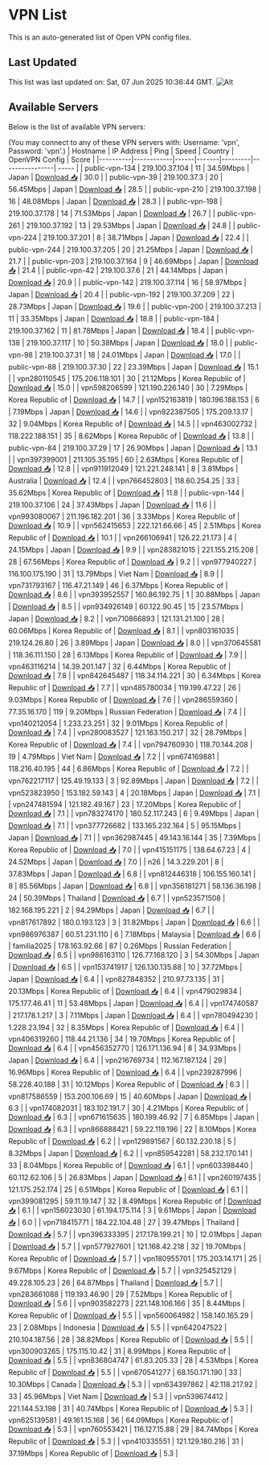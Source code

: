 # VPN List

This is an auto-generated list of Open VPN config files.

## Last Updated

This list was last updated on: Sat, 07 Jun 2025 10:36:44 GMT.
![Alt](https://repobeats.axiom.co/api/embed/186b98318ef1479477931607c1ad7d823f12451f.svg "Repobeats analytics image")

## Available Servers

Below is the list of available VPN servers:

(You may connect to any of these VPN servers with: Username: 'vpn', Password: 'vpn'.)
| Hostname | IP Address | Ping | Speed | Country | OpenVPN Config | Score |
|----------|------------|------|-------|---------|----------------| ----- |
| public-vpn-134 | 219.100.37.104 | 11 | 34.59Mbps | Japan | [Download 📥](./configs/server_0_JP.ovpn) | 30.0 |
| public-vpn-39 | 219.100.37.3 | 20 | 56.45Mbps | Japan | [Download 📥](./configs/server_1_JP.ovpn) | 28.5 |
| public-vpn-210 | 219.100.37.198 | 16 | 48.08Mbps | Japan | [Download 📥](./configs/server_2_JP.ovpn) | 28.3 |
| public-vpn-198 | 219.100.37.178 | 14 | 71.53Mbps | Japan | [Download 📥](./configs/server_3_JP.ovpn) | 26.7 |
| public-vpn-261 | 219.100.37.192 | 13 | 29.53Mbps | Japan | [Download 📥](./configs/server_4_JP.ovpn) | 24.8 |
| public-vpn-224 | 219.100.37.201 | 8 | 38.71Mbps | Japan | [Download 📥](./configs/server_5_JP.ovpn) | 22.4 |
| public-vpn-244 | 219.100.37.205 | 20 | 21.25Mbps | Japan | [Download 📥](./configs/server_6_JP.ovpn) | 21.7 |
| public-vpn-203 | 219.100.37.164 | 9 | 46.69Mbps | Japan | [Download 📥](./configs/server_7_JP.ovpn) | 21.4 |
| public-vpn-42 | 219.100.37.6 | 21 | 44.14Mbps | Japan | [Download 📥](./configs/server_8_JP.ovpn) | 20.9 |
| public-vpn-142 | 219.100.37.114 | 16 | 58.97Mbps | Japan | [Download 📥](./configs/server_9_JP.ovpn) | 20.4 |
| public-vpn-192 | 219.100.37.209 | 22 | 28.73Mbps | Japan | [Download 📥](./configs/server_10_JP.ovpn) | 19.6 |
| public-vpn-200 | 219.100.37.213 | 11 | 33.35Mbps | Japan | [Download 📥](./configs/server_11_JP.ovpn) | 18.8 |
| public-vpn-184 | 219.100.37.162 | 11 | 81.78Mbps | Japan | [Download 📥](./configs/server_12_JP.ovpn) | 18.4 |
| public-vpn-138 | 219.100.37.117 | 10 | 50.38Mbps | Japan | [Download 📥](./configs/server_13_JP.ovpn) | 18.0 |
| public-vpn-98 | 219.100.37.31 | 18 | 24.01Mbps | Japan | [Download 📥](./configs/server_14_JP.ovpn) | 17.0 |
| public-vpn-88 | 219.100.37.30 | 22 | 23.39Mbps | Japan | [Download 📥](./configs/server_15_JP.ovpn) | 15.1 |
| vpn280110545 | 175.206.118.101 | 30 | 21.12Mbps | Korea Republic of | [Download 📥](./configs/server_16_KR.ovpn) | 15.0 |
| vpn598206599 | 121.190.226.140 | 30 | 7.29Mbps | Korea Republic of | [Download 📥](./configs/server_17_KR.ovpn) | 14.7 |
| vpn152163819 | 180.196.188.153 | 6 | 7.19Mbps | Japan | [Download 📥](./configs/server_18_JP.ovpn) | 14.6 |
| vpn922387505 | 175.209.13.17 | 32 | 9.04Mbps | Korea Republic of | [Download 📥](./configs/server_19_KR.ovpn) | 14.5 |
| vpn463002732 | 118.222.188.151 | 35 | 8.62Mbps | Korea Republic of | [Download 📥](./configs/server_20_KR.ovpn) | 13.8 |
| public-vpn-84 | 219.100.37.29 | 17 | 26.90Mbps | Japan | [Download 📥](./configs/server_21_JP.ovpn) | 13.1 |
| vpn397399001 | 211.105.35.195 | 60 | 2.63Mbps | Korea Republic of | [Download 📥](./configs/server_22_KR.ovpn) | 12.8 |
| vpn911912049 | 121.221.248.141 | 8 | 3.81Mbps | Australia | [Download 📥](./configs/server_23_AU.ovpn) | 12.4 |
| vpn766452803 | 118.60.254.25 | 33 | 35.62Mbps | Korea Republic of | [Download 📥](./configs/server_24_KR.ovpn) | 11.8 |
| public-vpn-144 | 219.100.37.106 | 24 | 37.43Mbps | Japan | [Download 📥](./configs/server_25_JP.ovpn) | 11.6 |
| vpn993080067 | 211.196.182.201 | 36 | 3.33Mbps | Korea Republic of | [Download 📥](./configs/server_26_KR.ovpn) | 10.9 |
| vpn562415653 | 222.121.66.66 | 45 | 2.51Mbps | Korea Republic of | [Download 📥](./configs/server_27_KR.ovpn) | 10.1 |
| vpn266106941 | 126.22.21.173 | 4 | 24.15Mbps | Japan | [Download 📥](./configs/server_28_JP.ovpn) | 9.9 |
| vpn283821015 | 221.155.215.208 | 28 | 67.56Mbps | Korea Republic of | [Download 📥](./configs/server_29_KR.ovpn) | 9.2 |
| vpn977940227 | 116.100.175.190 | 31 | 13.79Mbps | Viet Nam | [Download 📥](./configs/server_30_VN.ovpn) | 8.9 |
| vpn731793167 | 116.47.21.149 | 46 | 6.37Mbps | Korea Republic of | [Download 📥](./configs/server_31_KR.ovpn) | 8.6 |
| vpn393952557 | 160.86.192.75 | 1 | 30.88Mbps | Japan | [Download 📥](./configs/server_32_JP.ovpn) | 8.5 |
| vpn934926149 | 60.122.90.45 | 15 | 23.57Mbps | Japan | [Download 📥](./configs/server_33_JP.ovpn) | 8.2 |
| vpn710866893 | 121.131.21.100 | 28 | 60.06Mbps | Korea Republic of | [Download 📥](./configs/server_34_KR.ovpn) | 8.1 |
| vpn803161035 | 219.124.26.80 | 26 | 3.89Mbps | Japan | [Download 📥](./configs/server_35_JP.ovpn) | 8.0 |
| vpn370645581 | 118.36.111.150 | 28 | 6.13Mbps | Korea Republic of | [Download 📥](./configs/server_36_KR.ovpn) | 7.9 |
| vpn463116214 | 14.39.201.147 | 32 | 6.44Mbps | Korea Republic of | [Download 📥](./configs/server_37_KR.ovpn) | 7.8 |
| vpn842645487 | 118.34.114.221 | 30 | 6.34Mbps | Korea Republic of | [Download 📥](./configs/server_38_KR.ovpn) | 7.7 |
| vpn485780034 | 119.199.47.22 | 26 | 9.03Mbps | Korea Republic of | [Download 📥](./configs/server_39_KR.ovpn) | 7.6 |
| vpn286559360 | 77.35.16.170 | 119 | 9.20Mbps | Russian Federation | [Download 📥](./configs/server_40_RU.ovpn) | 7.4 |
| vpn140212054 | 1.233.23.251 | 32 | 9.01Mbps | Korea Republic of | [Download 📥](./configs/server_41_KR.ovpn) | 7.4 |
| vpn280083527 | 121.163.150.217 | 32 | 28.79Mbps | Korea Republic of | [Download 📥](./configs/server_42_KR.ovpn) | 7.4 |
| vpn794760930 | 118.70.144.208 | 19 | 4.79Mbps | Viet Nam | [Download 📥](./configs/server_43_VN.ovpn) | 7.2 |
| vpn674169881 | 118.216.40.195 | 44 | 6.86Mbps | Korea Republic of | [Download 📥](./configs/server_44_KR.ovpn) | 7.2 |
| vpn762217117 | 125.49.19.133 | 3 | 92.89Mbps | Japan | [Download 📥](./configs/server_45_JP.ovpn) | 7.2 |
| vpn523823950 | 153.182.59.143 | 4 | 20.18Mbps | Japan | [Download 📥](./configs/server_46_JP.ovpn) | 7.1 |
| vpn247481594 | 121.182.49.167 | 23 | 17.20Mbps | Korea Republic of | [Download 📥](./configs/server_47_KR.ovpn) | 7.1 |
| vpn783274170 | 180.52.117.243 | 6 | 9.49Mbps | Japan | [Download 📥](./configs/server_48_JP.ovpn) | 7.1 |
| vpn377726682 | 133.165.232.164 | 5 | 95.15Mbps | Japan | [Download 📥](./configs/server_49_JP.ovpn) | 7.1 |
| vpn362987445 | 49.143.16.144 | 35 | 7.39Mbps | Korea Republic of | [Download 📥](./configs/server_50_KR.ovpn) | 7.0 |
| vpn415151175 | 138.64.67.23 | 4 | 24.52Mbps | Japan | [Download 📥](./configs/server_51_JP.ovpn) | 7.0 |
| n26 | 14.3.229.201 | 8 | 37.83Mbps | Japan | [Download 📥](./configs/server_52_JP.ovpn) | 6.8 |
| vpn812446318 | 106.155.160.141 | 8 | 85.56Mbps | Japan | [Download 📥](./configs/server_53_JP.ovpn) | 6.8 |
| vpn356181271 | 58.136.36.198 | 24 | 50.39Mbps | Thailand | [Download 📥](./configs/server_54_TH.ovpn) | 6.7 |
| vpn523571508 | 182.168.195.221 | 2 | 94.29Mbps | Japan | [Download 📥](./configs/server_55_JP.ovpn) | 6.7 |
| vpn817617892 | 180.0.193.123 | 3 | 31.82Mbps | Japan | [Download 📥](./configs/server_56_JP.ovpn) | 6.6 |
| vpn986976387 | 60.51.231.110 | 6 | 7.18Mbps | Malaysia | [Download 📥](./configs/server_57_MY.ovpn) | 6.6 |
| familia2025 | 178.163.92.66 | 87 | 0.26Mbps | Russian Federation | [Download 📥](./configs/server_58_RU.ovpn) | 6.5 |
| vpn986163110 | 126.77.168.120 | 3 | 54.30Mbps | Japan | [Download 📥](./configs/server_59_JP.ovpn) | 6.5 |
| vpn153741917 | 126.130.135.88 | 10 | 37.72Mbps | Japan | [Download 📥](./configs/server_60_JP.ovpn) | 6.4 |
| vpn827848352 | 210.97.73.135 | 31 | 20.13Mbps | Korea Republic of | [Download 📥](./configs/server_61_KR.ovpn) | 6.4 |
| vpn479029834 | 175.177.46.41 | 11 | 53.48Mbps | Japan | [Download 📥](./configs/server_62_JP.ovpn) | 6.4 |
| vpn174740587 | 217.178.1.217 | 3 | 7.11Mbps | Japan | [Download 📥](./configs/server_63_JP.ovpn) | 6.4 |
| vpn780494230 | 1.228.23.194 | 32 | 8.35Mbps | Korea Republic of | [Download 📥](./configs/server_64_KR.ovpn) | 6.4 |
| vpn406319260 | 118.44.21.136 | 34 | 19.70Mbps | Korea Republic of | [Download 📥](./configs/server_65_KR.ovpn) | 6.4 |
| vpn456352770 | 126.171.136.94 | 8 | 34.93Mbps | Japan | [Download 📥](./configs/server_66_JP.ovpn) | 6.4 |
| vpn216769734 | 112.167.187.124 | 29 | 16.96Mbps | Korea Republic of | [Download 📥](./configs/server_67_KR.ovpn) | 6.4 |
| vpn239287996 | 58.228.40.188 | 31 | 10.12Mbps | Korea Republic of | [Download 📥](./configs/server_68_KR.ovpn) | 6.3 |
| vpn817586559 | 153.200.106.69 | 15 | 40.60Mbps | Japan | [Download 📥](./configs/server_69_JP.ovpn) | 6.3 |
| vpn174082031 | 183.102.191.7 | 30 | 4.21Mbps | Korea Republic of | [Download 📥](./configs/server_70_KR.ovpn) | 6.3 |
| vpn671615635 | 180.199.46.92 | 7 | 6.85Mbps | Japan | [Download 📥](./configs/server_71_JP.ovpn) | 6.3 |
| vpn866888421 | 59.22.119.196 | 22 | 8.10Mbps | Korea Republic of | [Download 📥](./configs/server_72_KR.ovpn) | 6.2 |
| vpn129891567 | 60.132.230.18 | 5 | 8.32Mbps | Japan | [Download 📥](./configs/server_73_JP.ovpn) | 6.2 |
| vpn859542281 | 58.232.170.141 | 33 | 8.04Mbps | Korea Republic of | [Download 📥](./configs/server_74_KR.ovpn) | 6.1 |
| vpn603398440 | 60.112.62.106 | 5 | 26.83Mbps | Japan | [Download 📥](./configs/server_75_JP.ovpn) | 6.1 |
| vpn260197435 | 121.175.252.174 | 25 | 6.51Mbps | Korea Republic of | [Download 📥](./configs/server_76_KR.ovpn) | 6.1 |
| vpn399081295 | 59.11.19.147 | 32 | 8.49Mbps | Korea Republic of | [Download 📥](./configs/server_77_KR.ovpn) | 6.1 |
| vpn156023030 | 61.194.175.114 | 3 | 9.61Mbps | Japan | [Download 📥](./configs/server_78_JP.ovpn) | 6.0 |
| vpn718415771 | 184.22.104.48 | 27 | 39.47Mbps | Thailand | [Download 📥](./configs/server_79_TH.ovpn) | 5.7 |
| vpn396333395 | 217.178.199.21 | 10 | 12.01Mbps | Japan | [Download 📥](./configs/server_80_JP.ovpn) | 5.7 |
| vpn577927601 | 121.168.42.218 | 32 | 19.70Mbps | Korea Republic of | [Download 📥](./configs/server_81_KR.ovpn) | 5.7 |
| vpn180955701 | 175.203.14.171 | 25 | 9.67Mbps | Korea Republic of | [Download 📥](./configs/server_82_KR.ovpn) | 5.7 |
| vpn325452129 | 49.228.105.23 | 26 | 64.87Mbps | Thailand | [Download 📥](./configs/server_83_TH.ovpn) | 5.7 |
| vpn283661088 | 119.193.46.90 | 29 | 7.52Mbps | Korea Republic of | [Download 📥](./configs/server_84_KR.ovpn) | 5.6 |
| vpn903582273 | 221.148.106.166 | 35 | 8.44Mbps | Korea Republic of | [Download 📥](./configs/server_85_KR.ovpn) | 5.5 |
| vpn560064982 | 158.140.165.29 | 23 | 2.08Mbps | Indonesia | [Download 📥](./configs/server_86_ID.ovpn) | 5.5 |
| vpn642047522 | 210.104.187.56 | 28 | 38.82Mbps | Korea Republic of | [Download 📥](./configs/server_87_KR.ovpn) | 5.5 |
| vpn300903265 | 175.115.10.42 | 31 | 8.99Mbps | Korea Republic of | [Download 📥](./configs/server_88_KR.ovpn) | 5.5 |
| vpn836804747 | 61.83.205.33 | 28 | 4.53Mbps | Korea Republic of | [Download 📥](./configs/server_89_KR.ovpn) | 5.5 |
| vpn670541277 | 68.150.171.190 | 33 | 10.30Mbps | Canada | [Download 📥](./configs/server_90_CA.ovpn) | 5.3 |
| vpn634397862 | 42.118.217.92 | 33 | 45.96Mbps | Viet Nam | [Download 📥](./configs/server_91_VN.ovpn) | 5.3 |
| vpn539674412 | 221.144.53.198 | 31 | 40.74Mbps | Korea Republic of | [Download 📥](./configs/server_92_KR.ovpn) | 5.3 |
| vpn625139581 | 49.161.15.168 | 36 | 64.09Mbps | Korea Republic of | [Download 📥](./configs/server_93_KR.ovpn) | 5.3 |
| vpn760553421 | 116.127.15.88 | 29 | 84.74Mbps | Korea Republic of | [Download 📥](./configs/server_94_KR.ovpn) | 5.3 |
| vpn410335551 | 121.129.180.216 | 31 | 37.19Mbps | Korea Republic of | [Download 📥](./configs/server_95_KR.ovpn) | 5.3 |
